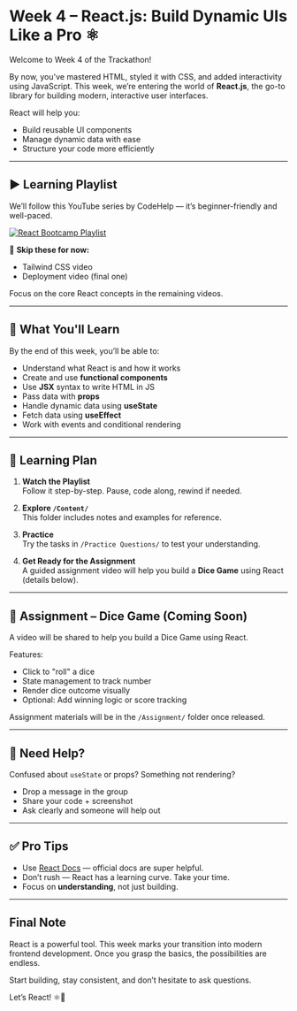 # Week 4 – React.js: Build Dynamic UIs Like a Pro ⚛️

Welcome to Week 4 of the Trackathon!

By now, you've mastered HTML, styled it with CSS, and added interactivity using JavaScript. This week, we’re entering the world of **React.js**, the go-to library for building modern, interactive user interfaces.

React will help you:
- Build reusable UI components
- Manage dynamic data with ease
- Structure your code more efficiently

---

## ▶️ Learning Playlist

We’ll follow this YouTube series by CodeHelp — it’s beginner-friendly and well-paced.

[![React Bootcamp Playlist](https://img.youtube.com/vi/kRwmnQDiRWk/hqdefault.jpg)](https://youtube.com/playlist?list=PL9i39jUQljInNAIHUnnZhKrYhLbFt5I_6)





📌 **Skip these for now:**
- Tailwind CSS video
- Deployment video (final one)

Focus on the core React concepts in the remaining videos.

---

## 📘 What You'll Learn

By the end of this week, you’ll be able to:

- Understand what React is and how it works
- Create and use **functional components**
- Use **JSX** syntax to write HTML in JS
- Pass data with **props**
- Handle dynamic data using **useState**
- Fetch data using **useEffect**
- Work with events and conditional rendering

---

## 🧠 Learning Plan

1. **Watch the Playlist**  
   Follow it step-by-step. Pause, code along, rewind if needed.

2. **Explore `/Content/`**  
   This folder includes notes and examples for reference.

3. **Practice**  
   Try the tasks in `/Practice Questions/` to test your understanding.

4. **Get Ready for the Assignment**  
   A guided assignment video will help you build a **Dice Game** using React (details below).

---

## 🎲 Assignment – Dice Game (Coming Soon)

A video will be shared to help you build a Dice Game using React.

Features:
- Click to "roll" a dice
- State management to track number
- Render dice outcome visually
- Optional: Add winning logic or score tracking

Assignment materials will be in the `/Assignment/` folder once released.

---

## 💬 Need Help?

Confused about `useState` or props? Something not rendering?

- Drop a message in the group
- Share your code + screenshot
- Ask clearly and someone will help out

---

## ✅ Pro Tips

- Use [React Docs](https://react.dev/learn) — official docs are super helpful.
- Don’t rush — React has a learning curve. Take your time.
- Focus on **understanding**, not just building.

---

## Final Note

React is a powerful tool. This week marks your transition into modern frontend development. Once you grasp the basics, the possibilities are endless.

Start building, stay consistent, and don’t hesitate to ask questions.

Let’s React! ⚛️🚀
